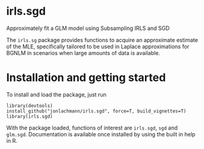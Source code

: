 # irls.sgd
Approximately fit a GLM model using Subsampling IRLS and SGD

The `irls.sg` package provides functions to acquire an approximate estimate of the MLE, specifically tailored to be used in Laplace approximations for BGNLM in scenarios when large amounts of data is available.

# Installation and getting started
To install and load the package, just run
```
library(devtools)
install_github("jonlachmann/irls.sgd", force=T, build_vignettes=T)
library(irls.sgd)
```
With the package loaded, functions of interest are `irls.sgd`, `sgd` and `glm.sgd`. Documentation is available once installed by using the built in help in R.

